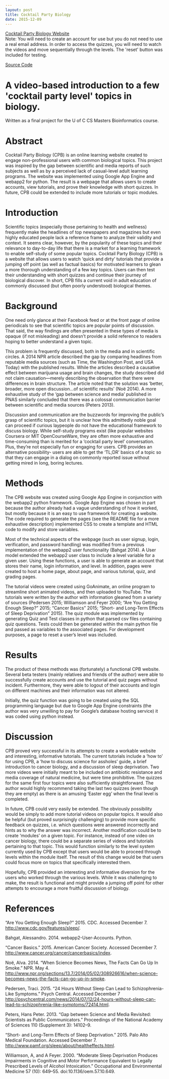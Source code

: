 ```yaml
---
layout: post
title: Cocktail Party Biology
date: 2015-12-09
---
```

<a class="poem-title" href="https://cocktailpartybio.appspot.com/"> Cocktail Party Biology Website </a>
<br>
Note: You will need to create an account for use but you do not need to use a real email address. In order to access the quizzes, you will need to watch the videos and move sequentially through the levels. The 'reset' button was included for testing.

<a class="poem-title" href="https://github.com/jvmakin/final-project-jvmakin"> Source Code </a>

# A video-based introduction to a few 'cocktail party level' topics in biology.
Written as a final project for the U of C CS Masters Bioinformatics course.
<br>

# Abstract
Cocktail Party Biology (CPB) is an online learning website created to engage non-professional users with common biological topics. This project was inspired by the gap between scientific and media reports of such subjects as well as by a perceived lack of casual-level adult learning programs. The website was implemented using Google App Engine and webapp2 for python. The result is a webpage that allows users to create accounts, view tutorials, and prove their knowledge with short quizzes. In future, CPB could be extended to include more tutorials or topic modules.
<br>

# Introduction
Scientific topics (especially those pertaining to health and wellness) frequently make the headlines of top newspapers and magazines but even highly educated people lack a reference frame to analyze their validity and context. It seems clear, however, by the popularity of these topics and their relevance to day-to-day life that there is a market for a learning framework to enable self-study of some popular topics. Cocktail Party Biology (CPB) is a website that allows users to watch ‘quick and dirty’ tutorials that provide a jumping off point (as well as factual basics) for motivated learners to glean a more thorough understanding of a few key topics. Users can then test their understanding with short quizzes and continue their journey of biological discover. In short, CPB fills a current void in adult education of commonly discussed (but often poorly understood) biological themes.
<br>

# Background
One need only glance at their Facebook feed or at the front page of online periodicals to see that scientific topics are popular points of discussion. That said, the way findings are often presented in these types of media is opaque (if not misleading) and doesn’t provide a solid reference to readers hoping to better understand a given topic.

This problem is frequently discussed, both in the media and in scientific circles. A
2014 NPR article described the gap by comparing headlines from reputable media sources (such as Time, the Washington Post, and USA Today) with the published results. While the articles described a causative effect between marijuana usage and brain changes, the study described did not claim causation—merely describing the observation that there were differences in brain structure. The article noted that the solution was ‘better, broader, more open discussion…of scientific results’ (Noë 2014). A more exhaustive study of the ‘gap between science and media’ published in PNAS similarly concluded that there was a colossal communication barrier between scientific and media sources (Peters 2013).

Discussion and communication are the buzzwords for improving the public’s grasp of scientific topics, but it is unclear how this admittedly noble goal can proceed if curious laypeople do not have the educational framework to discuss biology. While self-study programs exist (like popular websites Coursera or MIT OpenCourseWare, they are often more exhaustive and time-consuming than is merited for a ‘cocktail party level’ conversation. Plus, they’re not especially fun or engaging for users. CPB provides an alternative possibility- users are able to get the ‘TL;DR’ basics of a topic so that they can engage in a dialog on commonly reported issue without getting mired in long, boring lectures.
<br>

# Methods
The CPB website was created using Google App Engine in conjunction with the webapp2 python framework. Google App Engine was chosen in part because the author already had a vague understanding of how it worked, but mostly because it is an easy to use framework for creating a website. The code required to generate the pages (see the README file for a more exhaustive description) implemented CSS to create a template and HTML code to modify and store variables.

Most of the technical aspects of the webpage (such as user signup, login, verification, and password handling) was modified from a previous implementation of the webapp2 user functionality (Bahgat 2014). A User model extended the webapp2 user class to include a level variable for a given user. Using these functions, a user is able to generate an account that stores their name, login information, and level. In addition, pages were created to host a home page, about page, and various tutorial, quiz, and grading pages.

The tutorial videos were created using GoAnimate, an online program to streamline short animated videos, and then uploaded to YouTube. The tutorials were written by the author with information gleaned from a variety of sources (Pedersen 2015; Williamson and Feyer 2000; “Are You Getting Enough Sleep?” 2015; “Cancer Basics” 2015; “Short- and Long-Term Effects of Sleep Deprivation” 2015). The quiz module was implemented by generating Quiz and Test classes in python that parsed csv files containing quiz questions. Tests could then be generated within the main python file and passed as variables to the associated pages. For development purposes, a page to reset a user’s level was included.
<br>

# Results
The product of these methods was (fortunately) a functional CPB website. Several beta testers (mainly relatives and friends of the author) were able to successfully create accounts and use the tutorial and quiz pages without incident. Furthermore, they were able to logout of their accounts and login on different machines and their information was not altered.

Initially, the quiz function was going to be created using the SQL programming language but due to Google App Engine constraints (the author was very unwilling to pay for Google’s database hosting service) it was coded using python instead.
<br>

# Discussion
CPB proved very successful in its attempts to create a workable website and interesting, informative tutorials. The current tutorials include a ‘how to’ for using CPB, a ‘how to discuss science for assholes’ guide, a brief introduction to cancer biology, and a discussion of sleep deprivation. Two more videos were initially meant to be included on antibiotic resistance and media coverage of natural medicine, but were time prohibitive. The quizzes for the same first four topics were also sufficiently straightforward. The author would highly recommend taking the last two quizzes (even though they are empty) as there is an amusing ‘Easter egg’ when the final level is completed.

In future, CPB could very easily be extended. The obviously possibility would be simply to add more tutorial videos on popular topics. It would also be helpful (but proved surprisingly challenging) to provide more specific feedback on quizzes, i.e. which questions were answered incorrectly and hints as to why the answer was incorrect. Another modification could be to create ‘modules’ on a given topic. For instance, instead of one video on cancer biology, there could be a separate series of videos and tutorials pertaining to that topic. This would function similarly to the level system currently used by CPB except that users would be able to proceed through levels within the module itself. The result of this change would be that users could focus more on topics that specifically interested them.

Hopefully, CPB provided an interesting and informative diversion for the users who worked through the various levels. While it was challenging to make, the result is functional and might provide a jumping off point for other attempts to encourage a more fruitful discussion of biology.
<br>

# References
“Are You Getting Enough Sleep?” 2015. CDC. Accessed December 7. http://www.cdc.gov/features/sleep/.

Bahgat, Alessandro. 2014. webapp2-User-Accounts. Python.

“Cancer Basics.” 2015. American Cancer Society. Accessed December 7. http://www.cancer.org/cancer/cancerbasics/index.

Noë, Alva. 2014. “When Science Becomes News, The Facts Can Go Up In Smoke.” NPR. May 4. http://www.npr.org/sections/13.7/2014/05/02/308926616/when-science-becomes-news-the-facts-can-go-up-in-smoke.

Pedersen, Traci. 2015. “24 Hours Without Sleep Can Lead to Schizophrenia-Like Symptoms.” Psych Central. Accessed December 7 http://psychcentral.com/news/2014/07/12/24-hours-without-sleep-can-lead-to-schizophrenia-like-symptoms/72414.html.

Peters, Hans Peter. 2013. “Gap between Science and Media Revisited: Scientists as Public Communicators.” Proceedings of the National Academy of Sciences 110 (Supplement 3): 14102–9.

“Short- and Long-Term Effects of Sleep Deprivation.” 2015. Palo Alto Medical Foundation. Accessed December 7. http://www.pamf.org/sleep/about/healtheffects.html.

Williamson, A, and A Feyer. 2000. “Moderate Sleep Deprivation Produces Impairments in Cognitive and Motor Performance Equivalent to Legally Prescribed Levels of Alcohol Intoxication.” Occupational and Environmental Medicine 57 (10): 649–55. doi:10.1136/oem.57.10.649.
